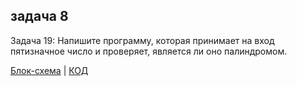 ## задача 8

Задача 19:  Напишите программу, которая принимает на вход пятизначное число и проверяет, является ли оно палиндромом.

[Блок-схема](example.drawio.png) | [КОД](Program.cs)

